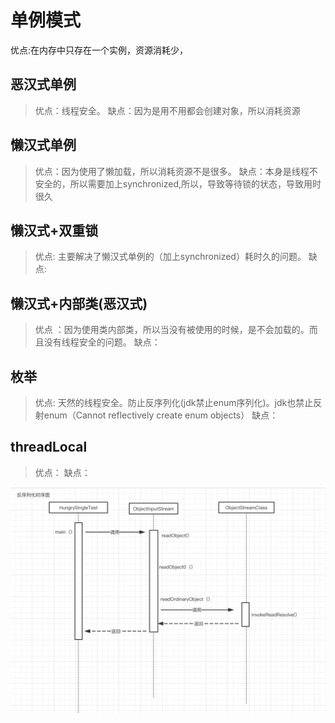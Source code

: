 #  单例模式
优点:在内存中只存在一个实例，资源消耗少，
## 恶汉式单例
> 优点：线程安全。
> 缺点：因为是用不用都会创建对象，所以消耗资源
    
## 懒汉式单例
> 优点：因为使用了懒加载，所以消耗资源不是很多。
> 缺点：本身是线程不安全的，所以需要加上synchronized,所以，导致等待锁的状态，导致用时很久
## 懒汉式+双重锁
> 优点: 主要解决了懒汉式单例的（加上synchronized）耗时久的问题。
> 缺点:
## 懒汉式+内部类(恶汉式)
> 优点 ：因为使用类内部类，所以当没有被使用的时候，是不会加载的。而且没有线程安全的问题。
> 缺点：
## 枚举
> 优点: 天然的线程安全。防止反序列化(jdk禁止enum序列化)。jdk也禁止反射enum（Cannot reflectively create enum objects）
> 缺点：
## threadLocal
>优点：
>缺点：


![反序列化时序图](uml/反序列化时序图.png)
